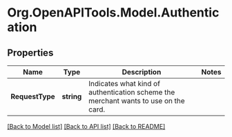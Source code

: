 # Org.OpenAPITools.Model.Authentication
## Properties

Name | Type | Description | Notes
------------ | ------------- | ------------- | -------------
**RequestType** | **string** | Indicates what kind of authentication scheme the merchant wants to use on the card. | 

[[Back to Model list]](../README.md#documentation-for-models) [[Back to API list]](../README.md#documentation-for-api-endpoints) [[Back to README]](../README.md)

